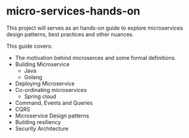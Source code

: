 # micro-services-hands-on
This project will serves as an hands-on guide to explore microservices design patterns, best practices and other nuances.

This guide covers:
* The motivation behind microserces and some formal definitions.
* Building Microservice 
  * Java
  * Golang
* Deploying Microservice
* Co-ordinating microservices
  * Spring cloud
* Command, Events and Queries
* CQRS
* Microservice Design patterns
* Building resiliency
* Security Architecture
